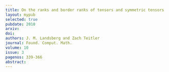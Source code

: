 ```yaml
---
title: On the ranks and border ranks of tensors and symmetric tensors
layout: mypub
selected: true
pubdate: 2010
arxiv: 
doi: 
authors: J. M. Landsberg and Zach Teitler
journal: Found. Comput. Math.
volume: 10
issue: 3
pagenos: 339-366
abstract:
---
```


